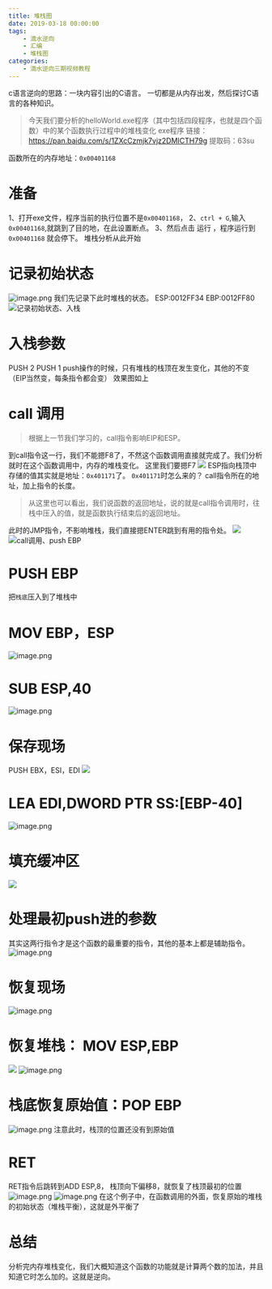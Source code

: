 ```yaml
---
title: 堆栈图
date: 2019-03-18 00:00:00
tags:
	- 滴水逆向
	- 汇编
	- 堆栈图
categories:
	- 滴水逆向三期视频教程
---
```


c语言逆向的思路：一块内容引出的C语言。
一切都是从内存出发，然后探讨C语言的各种知识。

> 今天我们要分析的helloWorld.exe程序（其中包括四段程序，也就是四个函数）中的某个函数执行过程中的堆栈变化
exe程序
链接：https://pan.baidu.com/s/1ZXcCzmjk7vjz2DMICTH79g 
提取码：63su 

函数所在的内存地址：`0x00401168`
# 准备
1、打开exe文件，程序当前的执行位置不是`0x00401168`，
2、`ctrl + G`,输入`0x00401168`,就跳到了目的地，在此设置断点。
3、然后点击 运行 ，程序运行到`0x00401168` 就会停下。
堆栈分析从此开始


# 记录初始状态
![image.png](https://upload-images.jianshu.io/upload_images/422094-f04d2e9a646fe509.png?imageMogr2/auto-orient/strip%7CimageView2/2/w/1240)
我们先记录下此时堆栈的状态。
ESP:0012FF34
EBP:0012FF80
![记录初始状态、入栈](https://upload-images.jianshu.io/upload_images/422094-472df6699ddb25b5.png?imageMogr2/auto-orient/strip%7CimageView2/2/w/1240)

# 入栈参数
PUSH 2
PUSH 1
push操作的时候，只有堆栈的栈顶在发生变化，其他的不变（EIP当然变，每条指令都会变）
效果图如上

# call 调用
> 根据上一节我们学习的，call指令影响EIP和ESP。

到call指令这一行，我们不能摁F8了，不然这个函数调用直接就完成了。我们分析就时在这个函数调用中，内存的堆栈变化。
这里我们要摁F7
![](https://upload-images.jianshu.io/upload_images/422094-8e12c9a32320a3f2.png?imageMogr2/auto-orient/strip%7CimageView2/2/w/1240)
ESP指向栈顶中存储的值其实就是地址：`0x401171`了。
`0x401171`时怎么来的？
call指令所在的地址，加上指令的长度。

> 从这里也可以看出，我们说函数的返回地址，说的就是call指令调用时，往栈中压入的值，就是函数执行结束后的返回地址。

此时的JMP指令，不影响堆栈，我们直接摁ENTER跳到有用的指令处。
![](https://upload-images.jianshu.io/upload_images/422094-c43d9c12347d3375.png?imageMogr2/auto-orient/strip%7CimageView2/2/w/1240)
![call调用、push EBP](https://upload-images.jianshu.io/upload_images/422094-1fa65166fbcf43e3.png?imageMogr2/auto-orient/strip%7CimageView2/2/w/1240)


# PUSH EBP
把`栈底`压入到了堆栈中

# MOV EBP，ESP
![image.png](https://upload-images.jianshu.io/upload_images/422094-3b9b35ac7051ce7f.png?imageMogr2/auto-orient/strip%7CimageView2/2/w/1240)

# SUB ESP,40
![image.png](https://upload-images.jianshu.io/upload_images/422094-dfad69dce0316cc9.png?imageMogr2/auto-orient/strip%7CimageView2/2/w/1240)

# 保存现场
PUSH EBX，ESI，EDI
![](https://upload-images.jianshu.io/upload_images/422094-5a4501bee715de04.png?imageMogr2/auto-orient/strip%7CimageView2/2/w/1240)

# LEA EDI,DWORD PTR SS:[EBP-40]

![image.png](https://upload-images.jianshu.io/upload_images/422094-0137f9f60c2ac197.png?imageMogr2/auto-orient/strip%7CimageView2/2/w/1240)

# 填充缓冲区
![](https://upload-images.jianshu.io/upload_images/422094-c94664883e9794e7.png?imageMogr2/auto-orient/strip%7CimageView2/2/w/1240)

# 处理最初push进的参数
其实这两行指令才是这个函数的最重要的指令，其他的基本上都是辅助指令。
![image.png](https://upload-images.jianshu.io/upload_images/422094-a273415ec70ffb30.png?imageMogr2/auto-orient/strip%7CimageView2/2/w/1240)


# 恢复现场
![image.png](https://upload-images.jianshu.io/upload_images/422094-34edc3db62747192.png?imageMogr2/auto-orient/strip%7CimageView2/2/w/1240)

# 恢复堆栈： MOV ESP,EBP
![](https://upload-images.jianshu.io/upload_images/422094-7d0e1eae80855fcd.png?imageMogr2/auto-orient/strip%7CimageView2/2/w/1240)
![image.png](https://upload-images.jianshu.io/upload_images/422094-8bf0532d92b404bc.png?imageMogr2/auto-orient/strip%7CimageView2/2/w/1240)
# 栈底恢复原始值：POP EBP
![image.png](https://upload-images.jianshu.io/upload_images/422094-461921a24e265a09.png?imageMogr2/auto-orient/strip%7CimageView2/2/w/1240)
注意此时，栈顶的位置还没有到原始值
#  RET
RET指令后跳转到ADD ESP,8，
栈顶向下偏移8，就恢复了栈顶最初的位置
![image.png](https://upload-images.jianshu.io/upload_images/422094-7131ab06163fca8b.png?imageMogr2/auto-orient/strip%7CimageView2/2/w/1240)
![image.png](https://upload-images.jianshu.io/upload_images/422094-a0bd1b19aa609920.png?imageMogr2/auto-orient/strip%7CimageView2/2/w/1240)
在这个例子中，在函数调用的外面，恢复原始的堆栈的初始状态（堆栈平衡），这就是外平衡了

# 总结
分析完内存堆栈变化，我们大概知道这个函数的功能就是计算两个数的加法，并且知道它时怎么加的。这就是逆向。
